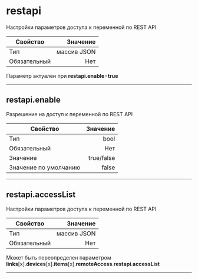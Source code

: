 # **restapi**

Настройки параметров доступа к переменной по REST API

|Свойство|Значение|
|----|---:|
|Тип|массив JSON|
|Обязательный|Нет|

Параметр актуален при **restapi.enable**=**true**

----

## **restapi**.**enable**

Разрешение на доступ к переменной по REST API

|Свойство|Значение|
|----|---:|
|Тип|bool|
|Обязательный|Нет|
|Значение|true/false|
|Значение по умолчанию|false|

----

## **restapi**.**accessList**

Настройки параметров доступа к переменной по REST API

|Свойство|Значение|
|----|---:|
|Тип|массив JSON|
|Обязательный|Нет|

Может быть переопределен параметром **links**[x].**devices**[x].**items**[x].**remoteAccess**.**restapi**.**accessList**

----
